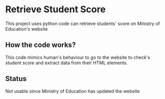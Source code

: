 # Retrieve Student Score
This project uses python code can retrieve students' score on Ministry of Education's website

## How the code works?
This code mimics human's behaviour to go to the website to check's student score and extract data from their HTML elements.

## Status
Not usable since Ministry of Education has updated the website
